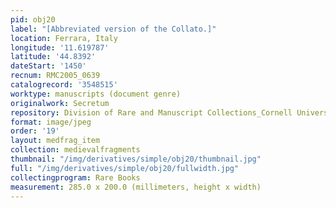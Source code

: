 ```yaml
---
pid: obj20
label: "[Abbreviated version of the Collato.]"
location: Ferrara, Italy
longitude: '11.619787'
latitude: '44.8392'
dateStart: '1450'
recnum: RMC2005_0639
catalogrecord: '3548515'
worktype: manuscripts (document genre)
originalwork: Secretum
repository: Division of Rare and Manuscript Collections_Cornell University Library
format: image/jpeg
order: '19'
layout: medfrag_item
collection: medievalfragments
thumbnail: "/img/derivatives/simple/obj20/thumbnail.jpg"
full: "/img/derivatives/simple/obj20/fullwidth.jpg"
collectingprogram: Rare Books
measurement: 285.0 x 200.0 (millimeters, height x width)
---
```


